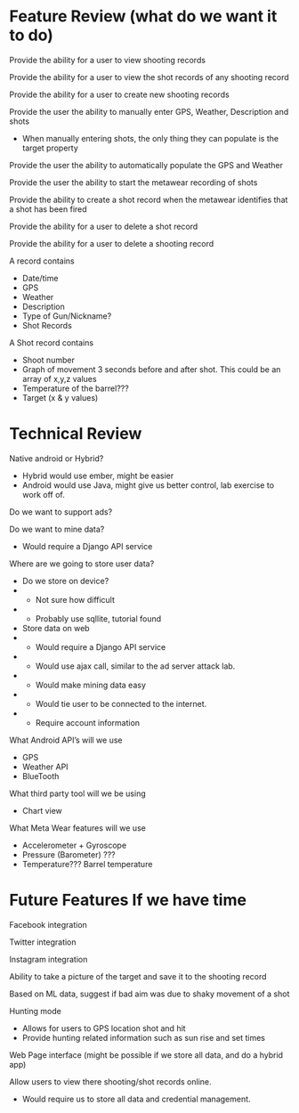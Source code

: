 Feature Review (what do we want it to do)
===========
Provide the ability for a user to view shooting records

Provide the ability for a user to view the shot records of any shooting record

Provide the ability for a user to create new shooting records

Provide the user the ability to manually enter GPS, Weather, Description and shots

* When manually entering shots, the only thing they can populate is the target property

Provide the user the ability to automatically populate the GPS and Weather

Provide the user the ability to start the metawear recording of shots

Provide the ability to create a shot record when the metawear identifies that a shot has been fired

Provide the ability for a user to delete a shot record

Provide the ability for a user to delete a shooting record

A record contains
* Date/time
* GPS
* Weather
* Description
* Type of Gun/Nickname?
* Shot Records

A Shot record contains
* Shoot number
* Graph of movement 3 seconds before and after shot. This could be an array of x,y,z values
* Temperature of the barrel???
* Target (x & y values)

Technical Review
=======
Native android or Hybrid?

* Hybrid would use ember, might be easier
* Android would use Java, might give us better control, lab exercise to work off of.

Do we want to support ads?

Do we want to mine data?
* Would require a Django API service

Where are we going to store user data?
* Do we store on device?
* - Not sure how difficult
* - Probably use sqllite, tutorial found
* Store data on web
* - Would require a Django API service 
* - Would use ajax call, similar to the ad server attack lab. 
* - Would make mining data easy
* - Would tie user to be connected to the internet.
* - Require account information

What Android API’s will we use
* GPS
* Weather API
* BlueTooth

What third party tool will we be using
* Chart view

What Meta Wear features will we use
* Accelerometer + Gyroscope
* Pressure (Barometer) ???
* Temperature??? Barrel temperature

Future Features If we have time
========
Facebook integration

Twitter integration

Instagram integration

Ability to take a picture of the target and save it to the shooting record

Based on ML data, suggest if bad aim was due to shaky movement of a shot

Hunting mode
* Allows for users to GPS location shot and hit
* Provide hunting related information such as sun rise and set times

Web Page interface (might be possible if we store all data, and do a hybrid app)

Allow users to view there shooting/shot records online.
* Would require us to store all data and credential management.

